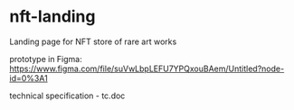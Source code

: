 # nft-landing
Landing page for NFT store of rare art works

prototype in Figma: https://www.figma.com/file/suVwLbpLEFU7YPQxouBAem/Untitled?node-id=0%3A1

technical specification - tc.doc
